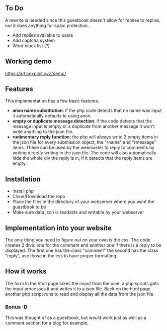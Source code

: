 ## To Do
A rewrite is needed since this guestbook doesn't allow for replies to replies, nor it does anything for spam protection.
- Add replies available to users
- Add captcha system
- Word block list (?)

## Working demo
https://articexploit.xyz/demo/

## Features
This implementation has a few basic features.

- **anon name substitution**: if the php code detects that no name was input it automatically defaults to using anon.
- **empty or duplicate message detection**: if the code detects that the message input is empty or a duplicate from another message it won't write anything to the json file.
- **rudimentary reply function**: the php will always write 2 empty items in the json file for every submission object, the "rname" and "rmessage" items. These can be used by the webmaster to reply to comments by writing directly writing in the json file. The code will also automatically hide the whole div the reply is in, if it detects that the reply items are empty.

## Installation
- Install php
- Clone/Download the repo
- Place the files in the directory of your webserver where you want the guestbook to be
- Make sure data.json is readable and writable by your webserver

## Implementation into your website
The only thing you need to figure out on your own is the css. The code creates 2 divs: one for the comment and another one if there is a reply to be displayed. The first one has the class "comment" the second has the class "reply", use those in the css to have proper formatting.

## How it works
The form in the html page takes the imput from the user, a php scripts gets the input processes it and writes it to a json file. Back on the html page another php script runs to read and display all the data from the json file.

### Bonus :D
This was thought of as a guestbook, but would work just as well as a comment section for a blog for example.
